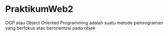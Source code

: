 # PraktikumWeb2

OOP atau Object Oriented Programming adalah suatu metode pemrograman yang berfokus atau berorientasi pada objek
